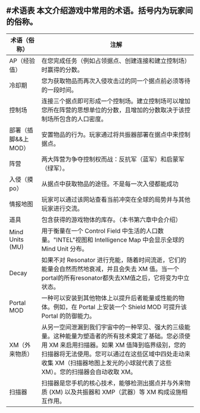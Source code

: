 #术语表
本文介绍游戏中常用的术语。括号内为玩家间的俗称。
---
| 术语（俗称）       |注解                                                                                                                                                                                                                  |
|---------------------|-----------------------------------------------------------------------------------------------------------------------------------------------------------------------------------------------------------------------------------------------------------------------------------|
| AP（经验值）        | 在您完成任务（例如占领据点、创建连接和建立控制场）时赢得的分数。
| 冷却期              | 您为获取物品而再次入侵攻击过的同一个据点前必须等待的一段时间。                                                                                                                                                                                                                    |
| 控制场              | 连接三个据点即可形成一个控制场。建立控制场可以增加您所在阵营的思想单位的分数，且增加的分数取决于该控制场所包含的人口密度。                                                                                                                                                        |
| 部署（插脚&&上MOD） | 安置物品的行为。玩家通过将共振器部署在据点中来控制据点。                                                                                                                                                                                                                          |
| 阵营                | 两大阵营为争夺控制权而战：反抗军（蓝军）和启蒙军（绿军）。                                                                                                                                                                                                                        |
| 入侵（摸po）        | 从据点中获取物品的途径。不是每一次入侵都能成功                                                                                                                                                                                                                                    |
| 情报地图            | 玩家可以通过该网站查看当前冲突在全球的局势并与其他玩家进行交流。                                                                                                                                                                                                                  |
| 道具                | 包含获得的游戏物体的库存。（本书第六章中会介绍）                                                                                                                                                                                                                                  |
| Mind Units (MU)     | 用于衡量在一个 Control Field 中生活的人口数量。"INTEL"视图和 Intelligence Map 中会显示全球的 Mind Unit 分布。                                                                                                                                                                     |
| Decay               | 如果不对 Resonator 进行充能，随着时间流逝，它们的能量会自然而然地衰减，并且会失去 XM 值。当一个portal的所有resonator都失去XM值之后，它将变为中立状态。                                                                                                                            |
| Portal MOD          | 一种可以安装到其他物体上以提升后者能量或性能的物体。例如，在 Portal 上安装一个 Shield MOD 可提升该 Portal 的防御能力。                                                                                                                                                            |
| XM（外来物质）      | 从另一空间泄漏到我们宇宙中的一种罕见、强大的三级能量。这种能量为塑造者的所有技术奠定了基础。您必须使用 XM 来启用扫描器。如果 XM 值降到临界级别，您的扫描器将无法使用。您可以通过在这些区域中四处走动来收集 XM（扫描器地图上发光的小球就代表了这些 XM）。您的扫描器会自动收取 XM。 |
| 扫描器              | 扫描器是您手机的核心技术，能够检测出据点并与外来物质 (XM) 以及共振器和 XMP（武器）等 XM 构成设施相互作用。                                                                                                                                                                        |
